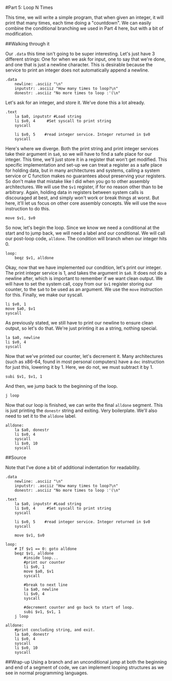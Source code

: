 #Part 5: Loop N Times

This time, we will write a simple program, that when given an integer, it will
print that many times, each time doing a "countdown". We can easily combine
the conditional branching we used in Part 4 here, but with a bit of modification.

##Walking through it

Our ``.data`` this time isn't going to be super interesting. Let's just have 3
different strings: One for when we ask for input, one to say that we're done,
and one that is just a newline character. This is desirable because the service
to print an integer does not automatically append a newline.

    .data
	    newline: .asciiz "\n"
	    inputstr: .asciiz "How many times to loop?\n"
	    donestr: .asciiz "No more times to loop :'(\n"

Let's ask for an integer, and store it. We've done this a lot already.

    .text 
	    la $a0, inputstr #Load string
	    li $v0, 4     #Set syscall to print string
	    syscall
	
	    li $v0, 5    #read integer service. Integer returned in $v0
	    syscall

Here's where we diverge. Both the print string and print integer services take
their argument in ``$a0``, so we will have to find a safe place for our
integer. This time, we'll just store it in a register that won't get modified.
This specific implementation and set-up we can treat a register as a safe place
for holding data, but in many architectures and systems, calling a system
service or C function makes no guarantees about preserving your registers. So
don't make that mistake like I did when you go to other assembly architectures.
We will use the ``$v1`` register, if for no reason other than to be arbitrary.
Again, holding data in registers between system calls is discouraged at best,
and simply won't work or break things at worst. But here, it'll let us focus
on other core assembly concepts. We will use the ``move`` instruction to do
this.

    move $v1, $v0

So now, let's begin the loop. Since we know we need a conditional at the start
and to jump back, we will need a label and our conditional. We will call our
post-loop code, ``alldone``. The condition will branch when our integer hits 0.

    loop:	
	    beqz $v1, alldone

Okay, now that we have implemented our condition, let's print our integer. The
print integer service is 1, and takes the argument in ``$a0``. It does not
do a newline after, which is important to remember if we want clean output. We
will have to set the system call, copy from our ``$v1`` register storing our
counter, to the ``$a0`` to be used as an argument. We use the ``move``
instruction for this. Finally, we make our syscall.

    li $v0, 1
	move $a0, $v1
	syscall

As previously stated, we still have to print our newline to ensure clean
output, so let's do that. We're just printing it as a string, nothing special.

	la $a0, newline
	li $v0, 4
	syscall

Now that we've printed our counter, let's decrement it. Many architectures
(such as x86-64, found in most personal computers) have a ``dec`` instruction
for just this, lowering it by 1. Here, we do not, we must subtract it by 1.

	subi $v1, $v1, 1

And then, we jump back to the beginning of the loop.

	j loop

Now that our loop is finished, we can write the final ``alldone`` segment.
This is just printing the ``donestr`` string and exiting. Very boilerplate.
We'll also need to set it to the ``alldone`` label.

    alldone:
	    la $a0, donestr
	    li $v0, 4
	    syscall
	    li $v0, 10
	    syscall

##Source

Note that I've done a bit of additional indentation for readability.

    .data
	    newline: .asciiz "\n"
	    inputstr: .asciiz "How many times to loop?\n"
	    donestr: .asciiz "No more times to loop :'(\n"

    .text 
	    la $a0, inputstr #Load string
	    li $v0, 4     #Set syscall to print string
	    syscall
	
	    li $v0, 5    #read integer service. Integer returned in $v0
	    syscall
	
	    move $v1, $v0

    loop:	
	    # If $v1 == 0: goto alldone
	    beqz $v1, alldone
		    #inside loop...
		    #print our counter
		    li $v0, 1
		    move $a0, $v1
		    syscall
	
		    #break to next line
		    la $a0, newline
		    li $v0, 4
		    syscall
	
		    #decrement counter and go back to start of loop.
		    subi $v1, $v1, 1
	    j loop
	
    alldone:
	    #print concluding string, and exit.
	    la $a0, donestr
	    li $v0, 4
	    syscall
	    li $v0, 10
	    syscall

##Wrap-up
Using a branch and an unconditional jump at both the beginning and end of a
segment of code, we can implement looping structures as we see in normal
programming languages.
